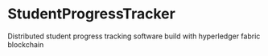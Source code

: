 # StudentProgressTracker
Distributed student progress tracking software build with hyperledger fabric blockchain
